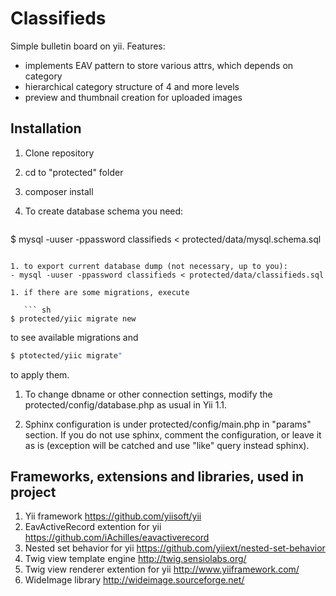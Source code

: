 Classifieds
===========

Simple bulletin board on yii.
Features:
- implements EAV pattern to store various attrs, which depends on category
- hierarchical category structure of 4 and more levels
- preview and thumbnail creation for uploaded images

Installation
------------
1. Clone repository
1. cd to "protected" folder
1. composer install
1. To create database schema you need:

   ``` sh
$ mysql -uuser -ppassword classifieds < protected/data/mysql.schema.sql
```

1. to export current database dump (not necessary, up to you):
- mysql -uuser -ppassword classifieds < protected/data/classifieds.sql

1. if there are some migrations, execute

   ``` sh
$ protected/yiic migrate new
```

to see available migrations and

   ``` sh
$ ptotected/yiic migrate"
```
to apply them.

1. To change dbname or other connection settings, modify the protected/config/database.php as usual in Yii 1.1.

1. Sphinx configuration is under protected/config/main.php in "params" section.
If you do not use sphinx, comment the configuration, or leave it as is (exception will be catched and use "like" query instead sphinx).

Frameworks, extensions and libraries, used in project
-----------------------------------------------------
1. Yii framework
https://github.com/yiisoft/yii
1. EavActiveRecord extention for yii
https://github.com/iAchilles/eavactiverecord
1. Nested set behavior for yii
https://github.com/yiiext/nested-set-behavior
1. Twig view template engine
http://twig.sensiolabs.org/
1. Twig view renderer extention for yii
http://www.yiiframework.com/
1. WideImage library
http://wideimage.sourceforge.net/
